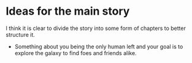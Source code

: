 # Ideas for the main story
I think it is clear to divide the story into some form of chapters to better structure it.


* Something about you being the only human left and your goal is to explore the galaxy to find foes and friends alike.